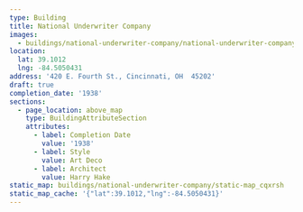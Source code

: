 ```yaml
---
type: Building
title: National Underwriter Company
images:
  - buildings/national-underwriter-company/national-underwriter-company-0_b2pvhw
location:
  lat: 39.1012
  lng: -84.5050431
address: '420 E. Fourth St., Cincinnati, OH  45202'
draft: true
completion_date: '1938'
sections:
  - page_location: above_map
    type: BuildingAttributeSection
    attributes:
      - label: Completion Date
        value: '1938'
      - label: Style
        value: Art Deco
      - label: Architect
        value: Harry Hake
static_map: buildings/national-underwriter-company/static-map_cqxrsh
static_map_cache: '{"lat":39.1012,"lng":-84.5050431}'
---
```

